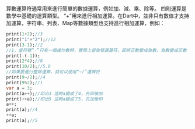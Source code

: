 算數運算符通常用來進行簡單的數據運算，例如加、減、乘、除等。
四則運算是數學中基礎的運算類型。 “+”用來進行相加運算。在Dart中，並非只有數值才支持加運算，字符串、列表、Map等數據類型也支持進行相加運算，例如：
```dart
print(1+2);//3
print("1"+"2");//12
print(3-1);//2
//1，當符號“-”只有一個操作數時，實際上是負號運算符，即將正數變成負數，負數變成正數
print(-(-1));
print(2*4);//8
print(10/2);//5.0
//如果要進行整除運算，就可以使用“~/”運算符
print(9~/2);//4
print(9%2);//1
var a = 3;
print(a++);//印出3 這時a變成了4，先印後加
print(++a);//印出5 這時a變成了5，先加後印
a++;
print(a);//4
++a;
print(a);//5
```